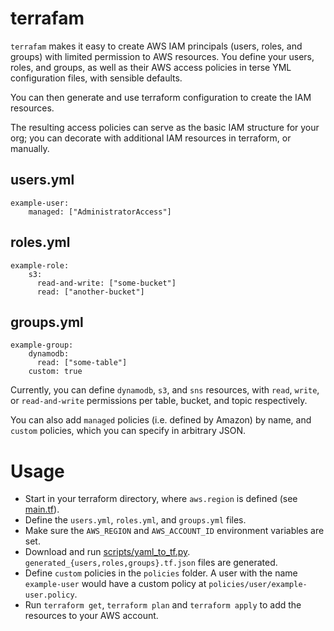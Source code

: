 # terrafam
`terrafam` makes it easy to create AWS IAM principals (users, roles, and groups) with limited permission to AWS resources. You define your users, roles, and groups, as well as their AWS access policies in terse YML configuration files, with sensible defaults.

You can then generate and use terraform configuration to create the IAM resources.

The resulting access policies can serve as the basic IAM structure for your org; you can decorate with additional IAM resources in terraform, or manually.

## users.yml

```
example-user:
    managed: ["AdministratorAccess"]
```

## roles.yml

```
example-role:
    s3:
      read-and-write: ["some-bucket"]
      read: ["another-bucket"]
```

## groups.yml

```
example-group:
    dynamodb:
      read: ["some-table"]
    custom: true
```

Currently, you can define `dynamodb`, `s3`, and `sns` resources, with `read`, `write`, or `read-and-write` permissions per table, bucket, and topic respectively.

You can also add `managed` policies (i.e. defined by Amazon) by name, and `custom` policies, which you can specify in arbitrary JSON.

# Usage

* Start in your terraform directory, where `aws.region` is defined (see [main.tf](main.tf)).
* Define the `users.yml`, `roles.yml`, and `groups.yml` files.
* Make sure the `AWS_REGION` and `AWS_ACCOUNT_ID` environment variables are set.
* Download and run [scripts/yaml_to_tf.py](scripts/yaml_to_tf.py). `generated_{users,roles,groups}.tf.json` files are generated.
* Define `custom` policies in the `policies` folder. A user with the name `example-user` would have a custom policy at `policies/user/example-user.policy`.
* Run `terraform get`, `terraform plan` and `terraform apply` to add the resources to your AWS account.

